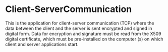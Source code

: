 # Client-ServerCommunication
This is the application for client-server communication (TCP) where the data between the client and the server is sent encrypted and signed in digital form. Data for encryption and signature must be read from the X509 digital certificate, which must be pre-installed on the computer (s) on which client and server applications start.
